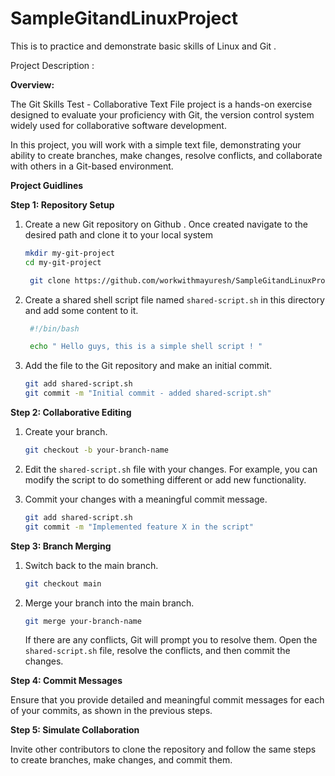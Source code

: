 # SampleGitandLinuxProject
This is to practice and demonstrate basic skills of Linux and Git .

Project Description :

**Overview:**

The Git Skills Test - Collaborative Text File project is a hands-on exercise designed to evaluate your proficiency with Git, the version control system widely used for collaborative software development. 

In this project, you will work with a simple text file, 
demonstrating your ability to create branches, make changes, resolve conflicts, and collaborate with others in a Git-based environment.



**Project Guidlines**

**Step 1: Repository Setup**

1. Create a new Git repository on Github .
   Once created navigate to the desired path and clone it to your local system
  

   ```bash
   mkdir my-git-project
   cd my-git-project
   ```

   ```bash
    git clone https://github.com/workwithmayuresh/SampleGitandLinuxProject.git  

   ```



3. Create a shared shell script file named `shared-script.sh` in this directory and add some content to it.

   ```bash
    #!/bin/bash

    echo " Hello guys, this is a simple shell script ! "

   ```

4. Add the file to the Git repository and make an initial commit.

   ```bash
   git add shared-script.sh
   git commit -m "Initial commit - added shared-script.sh"
   ```

**Step 2: Collaborative Editing**

1. Create your branch.

   ```bash
   git checkout -b your-branch-name
   ```

2. Edit the `shared-script.sh` file with your changes. For example, you can modify the script to do something different or add new functionality.

3. Commit your changes with a meaningful commit message.

   ```bash
   git add shared-script.sh
   git commit -m "Implemented feature X in the script"
   ```

**Step 3: Branch Merging**

1. Switch back to the main branch.

   ```bash
   git checkout main
   ```

2. Merge your branch into the main branch.

   ```bash
   git merge your-branch-name
   ```

   If there are any conflicts, Git will prompt you to resolve them. Open the `shared-script.sh` file, resolve the conflicts, and then commit the changes.

**Step 4: Commit Messages**

Ensure that you provide detailed and meaningful commit messages for each of your commits, as shown in the previous steps.

**Step 5: Simulate Collaboration**

Invite other contributors to clone the repository and follow the same steps to create branches, make changes, and commit them.


